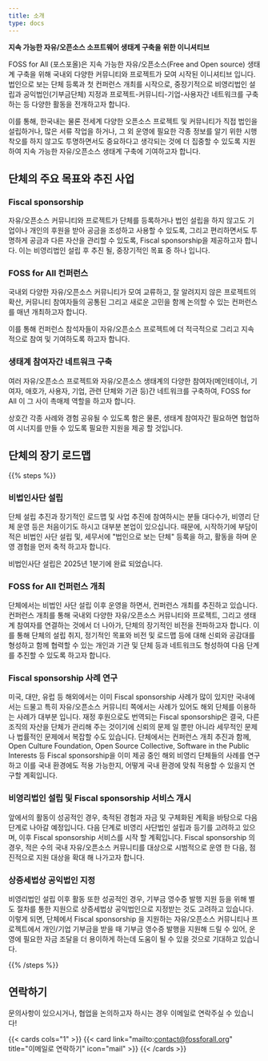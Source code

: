```yaml
---
title: 소개
type: docs
---
```


**지속 가능한 자유/오픈소스 소프트웨어 생태계 구축을 위한 이니셔티브**

FOSS for All (포스포올)은 지속 가능한 자유/오픈소스(Free and Open source) 생태계 구축을 위해 국내외 다양한 커뮤니티와 프로젝트가 모여 시작된 이니셔티브 입니다. 법인으로 보는 단체 등록과 첫 컨퍼런스 개최를 시작으로, 중장기적으로 비영리법인 설립과 공익법인(기부금단체) 지정과 프로젝트-커뮤니티-기업-사용자간 네트워크를 구축하는 등 다양한 활동을 전개하고자 합니다.

이를 통해, 한국내는 물론 전세계 다양한 오픈소스 프로젝트 및 커뮤니티가 직접 법인을 설립하거나, 많은 서류 작업을 하거나, 그 외 운영에 필요한 각종 정보를 알기 위한 시행착오를 하지 않고도 투명하면서도 중요하다고 생각되는 것에 더 집중할 수 있도록 지원하여 지속 가능한 자유/오픈소스 생태계 구축에 기여하고자 합니다.

## 단체의 주요 목표와 추진 사업
### Fiscal sponsorship
자유/오픈소스 커뮤니티와 프로젝트가 단체를 등록하거나 법인 설립을 하지 않고도 기업이나 개인의 후원을 받아 공금을 조성하고 사용할 수 있도록, 그리고 편리하면서도 투명하게 공금과 다른 자산을 관리할 수 있도록, Fiscal sponsorship을 제공하고자 합니다. 이는 비영리법인 설립 후 추진 될, 중장기적인 목표 중 하나 입니다.

### FOSS for All 컨퍼런스
국내외 다양한 자유/오픈소스 커뮤니티가 모여 교류하고, 잘 알려지지 않은 프로젝트의 확산, 커뮤니티 참여자들의 공통된 그리고 새로운 고민을 함께 논의할 수 있는 컨퍼런스를 매년 개최하고자 합니다.

이를 통해 컨퍼런스 참석자들이 자유/오픈소스 프로젝트에 더 적극적으로 그리고 지속적으로 참여 및 기여하도록 하고자 합니다.

### 생태계 참여자간 네트워크 구축
여러 자유/오픈소스 프로젝트와 자유/오픈소스 생태계의 다양한 참여자(메인테이너, 기여자, 애호가, 사용자, 기업, 관련 단체와 기관 등)간 네트워크를 구축하여, FOSS for All 이 그 사이 촉매제 역할을 하고자 합니다.

상호간 각종 사례와 경험 공유될 수 있도록 함은 물론, 생태계 참여자간 필요하면 협업하여 시너지를 만들 수 있도록 필요한 지원을 제공 할 것입니다.

## 단체의 장기 로드맵

{{% steps %}}

### 비법인사단 설립

단체 설립 추진과 장기적인 로드맵 및 사업 추진에 참여하시는 분들 대다수가, 비영리 단체 운영 등은 처음이기도 하시고 대부분 본업이 있으십니다. 때문에, 시작하기에 부담이 적은 비법인 사단 설립 및, 세무서에 "법인으로 보는 단체" 등록을 하고, 활동을 하며 운영 경험을 먼저 축적 하고자 합니다.

비법인사단 설립은 2025년 1분기에 완료 되었습니다.

### FOSS for All 컨퍼런스 개최

단체에서는 비법인 사단 설립 이후 운영을 하면서, 컨퍼런스 개최를 추진하고 있습니다. 컨퍼런스 개최를 통해 국내외 다양한 자유/오픈소스 커뮤니티와 프로젝트, 그리고 생태계 참여자를 연결하는 것에서 더 나아가, 단체의 장기적인 비전을 전파하고자 합니다. 이를 통해 단체의 설립 취지, 정기적인 목표와 비전 및 로드맵 등에 대해 신뢰와 공감대를 형성하고 함께 협력할 수 있는 개인과 기관 및 단체 등과 네트워크도 형성하여 다음 단계를 추진할 수 있도록 하고자 합니다.

### Fiscal sponsorship 사례 연구

미국, 대만, 유럽 등 해외에서는 이미 Fiscal sponsorship 사례가 많이 있지만 국내에서는 드물고 특히 자유/오픈소스 커뮤니티 쪽에서는 사례가 있어도 해외 단체를 이용하는 사례가 대부분 입니다. 재정 후원으로도 번역되는 Fiscal sponsorship은 결국, 다른 조직의 자산을 단체가 관리해 주는 것이기에 신뢰의 문제 일 뿐만 아니라 세무적인 문제나 법률적인 문제에서 복잡할 수도 있습니다. 단체에서는 컨퍼런스 개최 추진과 함께, Open Culture Foundation, Open Source Collective, Software in the Public Interests 등 Fiscal sponsorship을 이미 제공 중인 해외 비영리 단체들의 사례를 연구하고 이를 국내 환경에도 적용 가능한지, 어떻게 국내 환경에 맞춰 적용할 수 있을지 연구할 계획입니다.

### 비영리법인 설립 및 Fiscal sponsorship 서비스 개시

앞에서의 활동이 성공적인 경우, 축적된 경험과 자금 및 구체화된 계획을 바탕으로 다음 단계로 나아갈 예정입니다. 다음 단계로 비영리 사단법인 설립과 등기를 고려하고 있으며, 이후 Fiscal sponsorship 서비스를 시작 할 계획입니다. Fiscal sponsorship 의 경우, 적은 수의 국내 자유/오픈소스 커뮤니티를 대상으로 시범적으로 운영 한 다음, 점진적으로 지원 대상을 확대 해 나가고자 합니다.

### 상증세법상 공익법인 지정

비영리법인 설립 이후 활동 또한 성공적인 경우, 기부금 영수증 발행 지원 등을 위해 별도 절차를 통한 지원으로 상증세법상 공익법인으로 지정받는 것도 고려하고 있습니다. 이렇게 되면, 단체에서 Fiscal sponsorship 을 지원하는 자유/오픈소스 커뮤니티나 프로젝트에서 개인/기업 기부금을 받을 때 기부금 영수증 발행을 지원해 드릴 수 있어, 운영에 필요한 자금 조달을 더 용이하게 하는데 도움이 될 수 있을 것으로 기대하고 있습니다. 

{{% /steps %}}

## 연락하기

문의사항이 있으시거나, 협업을 논의하고자 하시는 경우 이메일로 연락주실 수 있습니다!

{{< cards cols="1" >}}
  {{< card link="mailto:contact@fossforall.org" title="이메일로 연락하기" icon="mail" >}}
{{< /cards >}}